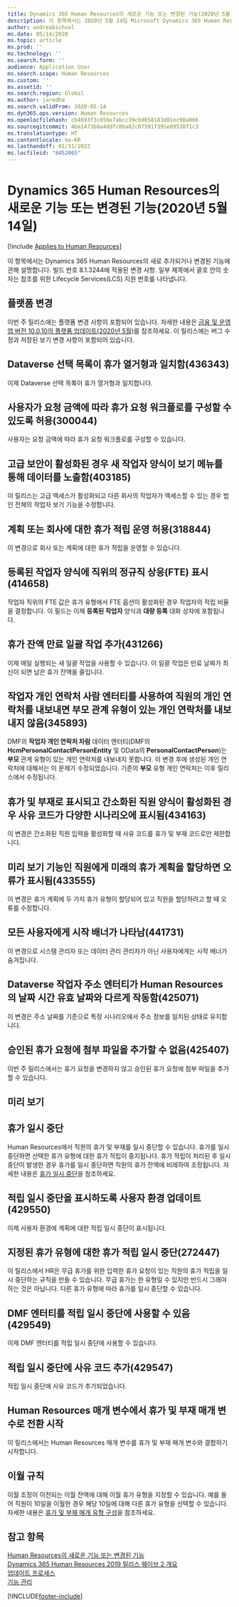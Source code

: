 ```yaml
---
title: Dynamics 365 Human Resources의 새로운 기능 또는 변경된 기능(2020년 5월 14일)
description: 이 항목에서는 2020년 5월 14일 Microsoft Dynamics 365 Human Resources의 새로 추가되거나 변경된 기능에 관해 설명합니다.
author: andreabichsel
ms.date: 05/14/2020
ms.topic: article
ms.prod: ''
ms.technology: ''
ms.search.form: ''
audience: Application User
ms.search.scope: Human Resources
ms.custom: ''
ms.assetid: ''
ms.search.region: Global
ms.author: jaredha
ms.search.validFrom: 2020-05-14
ms.dyn365.ops.version: Human Resources
ms.openlocfilehash: cb4693f3c856e7abcc39cbd658183d01ec98a066
ms.sourcegitcommit: 4be1473b0a4ddfc0ba82c07591f391e89538f1c3
ms.translationtype: HT
ms.contentlocale: ko-KR
ms.lasthandoff: 01/31/2022
ms.locfileid: "8452065"
---
```

# <a name="whats-new-or-changed-in-dynamics-365-human-resources-may-14-2020"></a>Dynamics 365 Human Resources의 새로운 기능 또는 변경된 기능(2020년 5월 14일)

[!include [Applies to Human Resources](../includes/applies-to-hr.md)]



이 항목에서는 Dynamics 365 Human Resources의 새로 추가되거나 변경된 기능에 관해 설명합니다. 빌드 번호 8.1.3244에 적용된 변경 사항. 일부 제목에서 괄호 안의 숫자는 참조를 위한 Lifecycle Services(LCS) 지원 번호를 나타냅니다.

## <a name="platform-changes"></a>플랫폼 변경

이번 주 릴리스에는 플랫폼 변경 사항이 포함되어 있습니다. 자세한 내용은 [금융 및 운영 앱 버전 10.0.10의 플랫폼 업데이트(2020년 5월)](../fin-ops-core/dev-itpro/get-started/whats-new-platform-update-34.md)를 참조하세요. 이 릴리스에는 버그 수정과 저장된 보기 변경 사항이 포함되어 있습니다.
 
## <a name="ensure-dataverse-picklists-are-consistent-with-leave-enums-436343"></a>Dataverse 선택 목록이 휴가 열거형과 일치함(436343)

이제 Dataverse 선택 목록이 휴가 열거형과 일치합니다.

## <a name="allow-users-to-configure-leave-request-workflow-based-on-the-request-amount-300044"></a>사용자가 요청 금액에 따라 휴가 요청 워크플로를 구성할 수 있도록 허용(300044)

사용자는 요청 금액에 따라 휴가 요청 워크플로를 구성할 수 있습니다.
 
## <a name="new-worker-form-exposes-data-through-the-view-menu-when-advanced-security-is-enabled-403185"></a>고급 보안이 활성화된 경우 새 작업자 양식이 보기 메뉴를 통해 데이터를 노출함(403185)

이 릴리스는 고급 액세스가 활성화되고 다른 회사의 작업자가 액세스할 수 있는 경우 법인 전체의 작업자 보기 기능을 수정합니다.

## <a name="allow-running-leave-accruals-for-a-single-plan-or-a-single-company-318844"></a>계획 또는 회사에 대한 휴가 적립 운영 허용(318844)

이 변경으로 회사 또는 계획에 대한 휴가 적립을 운영할 수 있습니다.
 
## <a name="show-the-positions-full-time-equivalent-fte-in-the-enrolled-workers-form-414658"></a>등록된 작업자 양식에 직위의 정규직 상응(FTE) 표시(414658)

작업자 직위의 FTE 값은 휴가 유형에서 FTE 옵션이 활성화된 경우 작업자의 적립 비율을 결정합니다. 이 필드는 이제 **등록된 작업자** 양식과 **대량 등록** 대화 상자에 포함됩니다.

## <a name="add-leave-balance-expiration-batch-job-431266"></a>휴가 잔액 만료 일괄 작업 추가(431266)

이제 매일 실행되는 새 일괄 작업을 사용할 수 있습니다. 이 일괄 작업은 만료 날짜가 최신이 되면 남은 휴가 잔액을 줄입니다.

## <a name="exporting-personal-contacts-for-an-employee-using-the-worker-personal-contact-person-entity-doesnt-export-personal-contacts-with-the-parent-relationship-type-345893"></a>작업자 개인 연락처 사람 엔터티를 사용하여 직원의 개인 연락처를 내보내면 부모 관계 유형이 있는 개인 연락처를 내보내지 않음(345893)

DMF의 **작업자 개인 연락처 차람** 데이터 엔터티(DMF의 **HcmPersonalContactPersonEntity** 및 OData의 **PersonalContactPerson**)는 **부모** 관계 유형이 있는 개인 연락처를 내보내지 못합니다. 이 변경 후에 생성된 개인 연락처에 대해서는 이 문제가 수정되었습니다. 기존의 **부모** 유형 개인 연락처는 이후 릴리스에서 수정됩니다.

## <a name="reason-codes-display-across-different-scenarios-when-theyre-marked-as-leave-and-absence-and-the-streamlined-employee-form-is-enabled-434163"></a>휴가 및 부재로 표시되고 간소화된 직원 양식이 활성화된 경우 사유 코드가 다양한 시나리오에 표시됨(434163)

이 변경은 간소화된 직원 입력을 활성화할 때 사유 코드를 휴가 및 부재 코드로만 제한합니다.

## <a name="the-preview-feature-assign-a-leave-plan-to-employees-in-the-future-displays-error-433555"></a>미리 보기 기능인 직원에게 미래의 휴가 계획을 할당하면 오류가 표시됨(433555)

이 변경은 휴가 계획에 두 가지 휴가 유형이 할당되어 있고 직원을 할당하려고 할 때 오류를 수정합니다.

## <a name="getting-started-banner-appears-for-all-users-441731"></a>모든 사용자에게 시작 배너가 나타남(441731)

이 변경으로 시스템 관리자 또는 데이터 관리 관리자가 아닌 사용자에게는 시작 배너가 숨겨집니다. 

## <a name="the-dataverse-worker-address-entity-works-differently-in-terms-of-date-time-effective-dates-in-human-resources-425071"></a>Dataverse 작업자 주소 엔터티가 Human Resources의 날짜 시간 유효 날짜와 다르게 작동함(425071)

이 변경은 주소 날짜를 기준으로 특정 시나리오에서 주소 정보를 일치된 상태로 유지합니다.

## <a name="unable-to-add-an-attachment-to-an-approved-leave-request-425407"></a>승인된 휴가 요청에 첨부 파일을 추가할 수 없음(425407)

이번 주 릴리스에서는 휴가 요청을 변경하지 않고 승인된 휴가 요청에 첨부 파일을 추가할 수 있습니다.

## <a name="in-preview"></a>미리 보기

## <a name="leave-suspension"></a>휴가 일시 중단

Human Resources에서 직원의 휴가 및 부재를 일시 중단할 수 있습니다. 휴가를 일시 중단하면 선택한 휴가 유형에 대한 휴가 적립이 중지됩니다. 휴가 적립이 처리된 후 일시 중단이 발생한 경우 휴가를 일시 중단하면 직원의 휴가 잔액에 비례하여 조정됩니다. 자세한 내용은 [휴가 일시 중단](hr-leave-and-absence-suspend-leave.md)을 참조하세요.

## <a name="update-user-experience-to-indicate-that-accrual-is-suspended-429550"></a>적립 일시 중단을 표시하도록 사용자 환경 업데이트(429550)

이제 사용자 환경에 계획에 대한 적립 일시 중단이 표시됩니다.

## <a name="suspend-leave-accrual-for-specified-leave-types-272447"></a>지정된 휴가 유형에 대한 휴가 적립 일시 중단(272447)

이 릴리스에서 HR은 무급 휴가를 위한 입력한 휴가 요청이 있는 직원의 휴가 적립을 일시 중단하는 규칙을 만들 수 있습니다. 무급 휴가는 한 유형일 수 있지만 반드시 그래야 하는 것은 아닙니다. 다른 휴가 유형에 따라 휴가를 일시 중단할 수 있습니다.

## <a name="dmf-entity-available-for-accrual-suspensions-429549"></a>DMF 엔터티를 적립 일시 중단에 사용할 수 있음(429549)

이제 DMF 엔터티를 적립 일시 중단에 사용할 수 있습니다.

## <a name="add-reason-code-to-accrual-suspensions-429547"></a>적립 일시 중단에 사유 코드 추가(429547)

적립 일시 중단에 사유 코드가 추가되었습니다.

## <a name="begin-transitioning-from-human-resources-parameters-to-leave-and-absence-parameters"></a>Human Resources 매개 변수에서 휴가 및 부재 매개 변수로 전환 시작

이 릴리스에서는 Human Resources 매개 변수를 휴가 및 부재 매개 변수와 결합하기 시작합니다.

## <a name="carry-forward-rules"></a>이월 규칙

이월 조정이 이전되는 이월 잔액에 대해 이월 휴가 유형을 지정할 수 있습니다. 예를 들어 직원이 10일을 이월한 경우 해당 10일에 대해 다른 휴가 유형을 선택할 수 있습니다. 자세한 내용은 [휴가 및 부재 매개 유형 구성](hr-leave-and-absence-types.md)을 참조하세요.

## <a name="see-also"></a>참고 항목

[Human Resources의 새로운 기능 또는 변경된 기능](hr-admin-whats-new.md)</br>
[Dynamics 365 Human Resources 2019 릴리스 웨이브 2 개요](/dynamics365-release-plan/2019wave2/dynamics365-human-resources/)</br>
[업데이트 프로세스](hr-admin-setup-update-process.md)</br>
[기능 관리](hr-admin-manage-features.md)

[!INCLUDE[footer-include](../includes/footer-banner.md)]